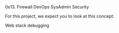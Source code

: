 0x13. Firewall
DevOps
SysAdmin
Security

For this project, we expect you to look at this concept:

Web stack debugging
